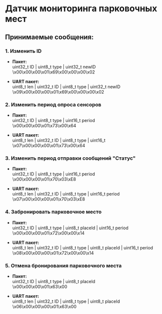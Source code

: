 Датчик мониторинга парковочных мест
===================================
Принимаемые сообщения:
-----------------------------------
### 1. Изменить ID
* **Пакет:**  
    uint32_t ID | uint8_t type | uint32_t newID  
    \x00\x00\x00\x01\x69\x00\x00\x00\x02

* **UART пакет:**  
    uint8_t len | uint32_t ID | uint8_t type | uint32_t newID  
    \x09\x00\x00\x00\x01\x69\x00\x00\x00\x02

### 2. Изменить период опроса сенсоров
* **Пакет:**  
    uint32_t ID | uint8_t type | uint16_t period  
    \x00\x00\x00\x01\x73\x00\x64

* **UART пакет:**  
    uint8_t len | uint32_t ID | uint8_t type | uint16_t  
    \x07\x00\x00\x00\x01\x73\x00\x64

### 3. Изменить период отправки сообщений "Статус"
* **Пакет:**  
    uint32_t ID | uint8_t type | uint16_t period  
    \x00\x00\x00\x01\x70\x03\xE8

* **UART пакет:**  
    uint8_t len | uint32_t ID | uint8_t type | uint16_t period  
    \x07\x00\x00\x00\x01\x70\x03\xE8

### 4. Забронировать парковочное место
* **Пакет:**  
    uint32_t ID | uint8_t type | uint8_t placeId | uint16_t period  
    \x00\x00\x00\x01\x72\x00\x00\x14

* **UART пакет:**  
    uint8_t len | uint32_t ID | uint8_t type | uint8_t placeId | uint16_t period  
    \x08\x00\x00\x00\x01\x72\x00\x00\x14

### 5. Отмена бронирования парковочного места
* **Пакет:**  
    uint32_t ID | uint8_t type | uint8_t placeId  
    \x00\x00\x00\x01\x63\x00

* **UART пакет:**  
    uint8_t len | uint32_t ID | uint8_t type | uint8_t placeId  
    \x06\x00\x00\x00\x01\x63\x00

